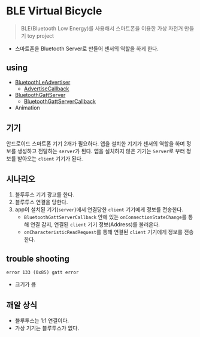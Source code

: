# BLE Virtual Bicycle

> BLE(Bluetooth Low Energy)를 사용해서 스마트폰을 이용한 가상 자전거 만들기 toy project

- 스마트폰을 Bluetooth Server로 만들어 센서의 역할을 하게 한다.

## using
- [BluetoothLeAdvertiser](https://developer.android.com/reference/android/bluetooth/le/BluetoothLeAdvertiser)
    - [AdvertiseCallback](https://developer.android.com/reference/android/bluetooth/le/AdvertiseCallback)    
- [BluetoothGattServer](https://developer.android.com/reference/android/bluetooth/BluetoothGattServer)
    - [BluetoothGattServerCallback](https://developer.android.com/reference/android/bluetooth/BluetoothGattServerCallback)
- Animation


## 기기

안드로이드 스마트폰 기기 2개가 필요하다.
앱을 설치한 기기가 센서의 역할을 하며 정보를 생성하고 전달하는 `server`가 된다.
앱을 설치하지 않은 기기는 `Server`로 부터 정보를 받아오는 `client` 기기가 된다.

## 시나리오

1. 블루투스 기기 광고를 한다.
2. 블루투스 연결을 당한다.
3. app이 설치된 기기(`server`)에서 연결당한 `client` 기기에게 정보를 전송한다.
    - `BluetoothGattServerCallback` 안에 있는 `onConnectionStateChange`를 통해 연결 감지, 연결된 `client` 기기 정보(Address)를 불러온다.
    - `onCharacteristicReadRequest`를 통해 연결된 `client` 기기에게 정보를 전송한다.
## trouble shooting
```
error 133 (0x85) gatt error
```
- 크기가 큼


## 깨알 상식
- 블루투스는 1:1 연결이다.
- 가상 기기는 블루투스가 없다. 
